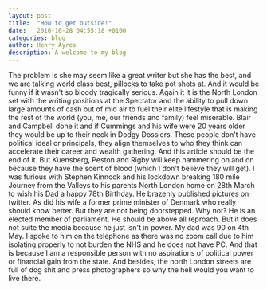 ```yaml
---
layout: post
title:  "How to get outside!"
date:   2016-10-28 04:55:18 +0100
categories: blog
author: Henry Ayres
description: A welcome to my blog
---
```

The problem is she may seem like a great writer but she has the best, and we are talking world class best, pillocks to take pot shots at.
And it would be funny if it wasn't so bloody tragically serious.
Again it it is the North London set with the writing positions at the Spectator and the ability to pull down large amounts of cash out of mid air to fuel their elite lifestyle that is making the rest of the world (you, me, our friends and family) feel miserable.
Blair and Campbell done it and if Cummings and his wife were 20 years older they would be up to their neck in Dodgy Dossiers. These people don't have political ideal or principals, they align themselves to who they think can accelerate their career and wealth gathering.
And this article should be the end of it. But Kuensberg, Peston and Rigby will keep hammering on and on because they have the scent of blood (which I don't believe they will get).
I was furious with Stephen Kinnock and his lockdown breaking 180 mile Journey from the Valleys to his parents North London home on 28th March to wish his Dad a happy 78th Birthday. He brazenly published pictures on twitter. As did his wife a former prime minister of Denmark who really should know better.
But they are not being doorstepped. Why not? He is an elected member of parliament. He should be above all reproach. But it does not suite the media because he just isn't in power.
My dad was 90 on 4th May. I spoke to him on the telephone as there was no zoom call due to him isolating properly to not burden the NHS and he does not have PC.
And that is because I am a responsible person with no aspirations of political power or financial gain from the state.
And besides, the north London streets are full of dog shit and press photographers so why the hell would you want to live there.